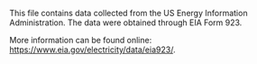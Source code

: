 This file contains data collected from the US Energy Information Administration. The data were obtained through EIA Form 923. 

More information can be found online: https://www.eia.gov/electricity/data/eia923/.
